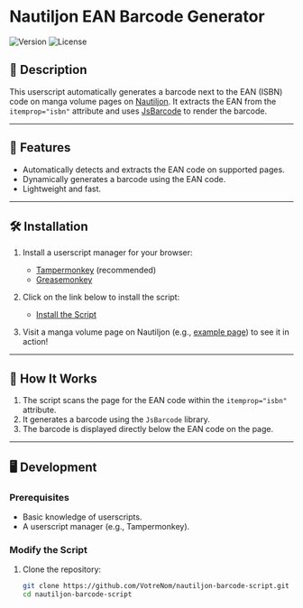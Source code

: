 # Nautiljon EAN Barcode Generator

![Version](https://img.shields.io/badge/version-1.1-blue)
![License](https://img.shields.io/badge/license-GPL%20v3.0-green)

## 📜 Description

This userscript automatically generates a barcode next to the EAN (ISBN) code on manga volume pages on [Nautiljon](https://www.nautiljon.com/). It extracts the EAN from the `itemprop="isbn"` attribute and uses [JsBarcode](https://github.com/lindell/JsBarcode) to render the barcode.


---

## 🚀 Features

- Automatically detects and extracts the EAN code on supported pages.
- Dynamically generates a barcode using the EAN code.
- Lightweight and fast.

---

## 🛠️ Installation

1. Install a userscript manager for your browser:
   - [Tampermonkey](https://www.tampermonkey.net/) (recommended)
   - [Greasemonkey](https://www.greasespot.net/)

2. Click on the link below to install the script:
   - [Install the Script](https://github.com/nitatemic/Nautiljon-EAN-Barcode-Generator/raw/main/nautiljon-barcode-generator.user.js)

3. Visit a manga volume page on Nautiljon (e.g., [example page](https://www.nautiljon.com/mangas/world-s+end+harem/volume-1,28363.html)) to see it in action!

---

## 📄 How It Works

1. The script scans the page for the EAN code within the `itemprop="isbn"` attribute.
2. It generates a barcode using the `JsBarcode` library.
3. The barcode is displayed directly below the EAN code on the page.

---

## 🖥️ Development

### Prerequisites
- Basic knowledge of userscripts.
- A userscript manager (e.g., Tampermonkey).

### Modify the Script
1. Clone the repository:
   ```bash
   git clone https://github.com/VotreNom/nautiljon-barcode-script.git
   cd nautiljon-barcode-script
